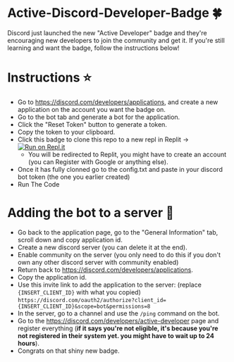 # Active-Discord-Developer-Badge 🍀

Discord just launched the new "Active Developer" badge and they're encouraging new developers to join the community and get it. If you're still learning and want the badge, follow the instructions below!

# Instructions ⭐
- Go to https://discord.com/developers/applications, and create a new application on the account you want the badge on.
- Go to the bot tab and generate a bot for the application.
- Click the "Reset Token" button to generate a token.
- Copy the token to your clipboard.
- Click this badge to clone this repo to a new repl in Replit -> [![Run on Repl.it](https://replit.com/@mortyy/Active-Discord-Developer-Badge?v=1)](https://replit.com/@mortyy/Active-Discord-Developer-Badge?v=1)
  - You will be redirected to Replit, you might have to create an account (you can Register with Google or anything else).
- Once it has fully clonned go to the config.txt and paste in your discord bot token (the one you earlier created)
- Run The Code

# Adding the bot to a server 👑
- Go back to the application page, go to the "General Information" tab, scroll down and copy application id.
- Create a new discord server (you can delete it at the end).
- Enable community on the server (you only need to do this if you don't own any other discord server with community enabled)
- Return back to https://discord.com/developers/applications.
- Copy the application id.
- Use this invite link to add the application to the server: (replace ``{INSERT_CLIENT_ID}`` with what you copied) ``https://discord.com/oauth2/authorize?client_id={INSERT_CLIENT_ID}&scope=bot&permissions=8``
- In the server, go to a channel and use the ``/ping`` command on the bot.
- Go to the <https://discord.com/developers/active-developer> page and register everything (**if it says you're not eligible, it's because you're not registered in their system yet. you might have to wait up to 24 hours**).
- Congrats on that shiny new badge.
